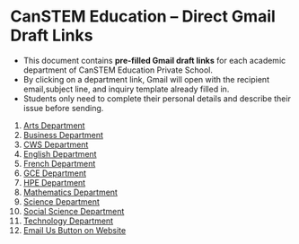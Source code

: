 # CanSTEM Education – Direct Gmail Draft Links  

- This document contains **pre-filled Gmail draft links** for each academic department of CanSTEM Education Private School.  
- By clicking on a department link, Gmail will open with the recipient email,subject line, and inquiry template already filled in.  
- Students only need to complete their personal details and describe their issue before sending.

1. [Arts Department](https://mail.google.com/mail/?view=cm&fs=1&to=arts@canstemeducation.com&su=Assignment%20%2F%20Homework%20Query&body=Hello%2C%0A%0A1.%20Student%20Name:%0A2.%20Course%20Name:%0A3.%20Unit%20Number%2FDocument%20Name:%0A4.%20Mode%20(In-person%2FOnline):%0A%0ADescribe%20your%20Issue%20Here:%0A%0AThanks.)  
2. [Business Department](https://mail.google.com/mail/?view=cm&fs=1&to=business@canstemeducation.com&su=Assignment%20%2F%20Homework%20Query&body=Hello%2C%0A%0A1.%20Student%20Name:%0A2.%20Course%20Name:%0A3.%20Unit%20Number%2FDocument%20Name:%0A4.%20Mode%20(In-person%2FOnline):%0A%0ADescribe%20your%20Issue%20Here:%0A%0AThanks.)  
3. [CWS Department](https://mail.google.com/mail/?view=cm&fs=1&to=cws@canstemeducation.com&su=Assignment%20%2F%20Homework%20Query&body=Hello%2C%0A%0A1.%20Student%20Name:%0A2.%20Course%20Name:%0A3.%20Unit%20Number%2FDocument%20Name:%0A4.%20Mode%20(In-person%2FOnline):%0A%0ADescribe%20your%20Issue%20Here:%0A%0AThanks.)  
4. [English Department](https://mail.google.com/mail/?view=cm&fs=1&to=english@canstemeducation.com&su=Assignment%20%2F%20Homework%20Query&body=Hello%2C%0A%0A1.%20Student%20Name:%0A2.%20Course%20Name:%0A3.%20Unit%20Number%2FDocument%20Name:%0A4.%20Mode%20(In-person%2FOnline):%0A%0ADescribe%20your%20Issue%20Here:%0A%0AThanks.)  
5. [French Department](https://mail.google.com/mail/?view=cm&fs=1&to=french@canstemeducation.com&su=Assignment%20%2F%20Homework%20Query&body=Hello%2C%0A%0A1.%20Student%20Name:%0A2.%20Course%20Name:%0A3.%20Unit%20Number%2FDocument%20Name:%0A4.%20Mode%20(In-person%2FOnline):%0A%0ADescribe%20your%20Issue%20Here:%0A%0AThanks.)  
6. [GCE Department](https://mail.google.com/mail/?view=cm&fs=1&to=gce@canstemeducation.com&su=Assignment%20%2F%20Homework%20Query&body=Hello%2C%0A%0A1.%20Student%20Name:%0A2.%20Course%20Name:%0A3.%20Unit%20Number%2FDocument%20Name:%0A4.%20Mode%20(In-person%2FOnline):%0A%0ADescribe%20your%20Issue%20Here:%0A%0AThanks.)  
7. [HPE Department](https://mail.google.com/mail/?view=cm&fs=1&to=hpe@canstemeducation.com&su=Assignment%20%2F%20Homework%20Query&body=Hello%2C%0A%0A1.%20Student%20Name:%0A2.%20Course%20Name:%0A3.%20Unit%20Number%2FDocument%20Name:%0A4.%20Mode%20(In-person%2FOnline):%0A%0ADescribe%20your%20Issue%20Here:%0A%0AThanks.)  
8. [Mathematics Department](https://mail.google.com/mail/?view=cm&fs=1&to=mathematics@canstemeducation.com&su=Assignment%20%2F%20Homework%20Query&body=Hello%2C%0A%0A1.%20Student%20Name:%0A2.%20Course%20Name:%0A3.%20Unit%20Number%2FDocument%20Name:%0A4.%20Mode%20(In-person%2FOnline):%0A%0ADescribe%20your%20Issue%20Here:%0A%0AThanks.)  
9. [Science Department](https://mail.google.com/mail/?view=cm&fs=1&to=science@canstemeducation.com&su=Assignment%20%2F%20Homework%20Query&body=Hello%2C%0A%0A1.%20Student%20Name:%0A2.%20Course%20Name:%0A3.%20Unit%20Number%2FDocument%20Name:%0A4.%20Mode%20(In-person%2FOnline):%0A%0ADescribe%20your%20Issue%20Here:%0A%0AThanks.)  
10. [Social Science Department](https://mail.google.com/mail/?view=cm&fs=1&to=socialscience@canstemeducation.com&su=Assignment%20%2F%20Homework%20Query&body=Hello%2C%0A%0A1.%20Student%20Name:%0A2.%20Course%20Name:%0A3.%20Unit%20Number%2FDocument%20Name:%0A4.%20Mode%20(In-person%2FOnline):%0A%0ADescribe%20your%20Issue%20Here:%0A%0AThanks.)  
11. [Technology Department](https://mail.google.com/mail/?view=cm&fs=1&to=technology@canstemeducation.com&su=Assignment%20%2F%20Homework%20Query&body=Hello%2C%0A%0A1.%20Student%20Name:%0A2.%20Course%20Name:%0A3.%20Unit%20Number%2FDocument%20Name:%0A4.%20Mode%20(In-person%2FOnline):%0A%0ADescribe%20your%20Issue%20Here:%0A%0AThanks.)  
12. [Email Us Button on Website](https://mail.google.com/mail/?view=cm&fs=1&to=inquiry@canstemeducation.com&cc=canstem.education@gmail.com&su=General%20Inquiry&body=Hello%2C%0A%0A•%20Your%20Name:%0A%0A•%20Describe%20your%20request:%0A%0A•%20Contact%20number:%0A%0AThanks.)